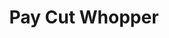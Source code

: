 ---
layout: portfolios
title: Pay Cut Whopper
thumb_image: /assets/images/placeholder-2.png
video_url: 'https://player.vimeo.com/video/449326817'
client: Burger King
agency: Wunderman Thompson
category: ["ilustração", "animação", "2d"]
description_text: 
---